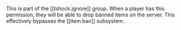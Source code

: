 This is part of the [[tshock.ignore]] group. When a player has this permission, they will be able to drop banned items on the server. This effectively bypasses the [[item ban]] subsystem.